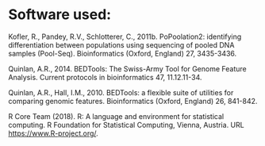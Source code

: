 # Software used:

Kofler, R., Pandey, R.V., Schlotterer, C., 2011b. PoPoolation2: identifying differentiation between populations using sequencing of pooled DNA samples (Pool-Seq). Bioinformatics (Oxford, England) 27, 3435-3436.

Quinlan, A.R., 2014. BEDTools: The Swiss-Army Tool for Genome Feature Analysis. Current protocols in bioinformatics 47, 11.12.11-34.

Quinlan, A.R., Hall, I.M., 2010. BEDTools: a flexible suite of utilities for comparing genomic features. Bioinformatics (Oxford, England) 26, 841-842.

R Core Team (2018). R: A language and environment for statistical computing. R Foundation for Statistical Computing, Vienna, Austria. URL https://www.R-project.org/.
